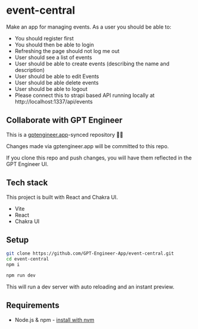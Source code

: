 # event-central

Make an app for managing events. As a user you should be able to: 
- You should register first
- You should then be able to login
- Refreshing the page should not log me out
- User should see a list of events
- User should be able to create events (describing the name and description)
- User should be able to edit Events
- User should be able delete events
-  User should be able to logout
- Please connect this to strapi based API running locally at 
http://localhost:1337/api/events

## Collaborate with GPT Engineer

This is a [gptengineer.app](https://gptengineer.app)-synced repository 🌟🤖

Changes made via gptengineer.app will be committed to this repo.

If you clone this repo and push changes, you will have them reflected in the GPT Engineer UI.

## Tech stack

This project is built with React and Chakra UI.

- Vite
- React
- Chakra UI

## Setup

```sh
git clone https://github.com/GPT-Engineer-App/event-central.git
cd event-central
npm i
```

```sh
npm run dev
```

This will run a dev server with auto reloading and an instant preview.

## Requirements

- Node.js & npm - [install with nvm](https://github.com/nvm-sh/nvm#installing-and-updating)
